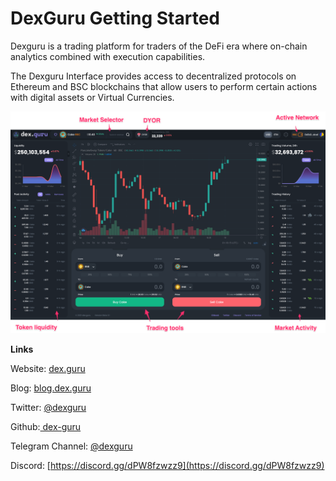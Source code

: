 # DexGuru Getting Started

Dexguru is a  trading platform for traders of the DeFi era where on-chain analytics combined with execution capabilities. 

The Dexguru Interface provides access to decentralized protocols on Ethereum and BSC blockchains that allow users to perform certain actions with digital assets or Virtual Currencies.

![](.gitbook/assets/_10_40_cake___dexguru.png)



**Links**

Website: [dex.guru](https://dex.guru) 

Blog: [blog.dex.guru](https://blog.dex.guru)

Twitter: [@dexguru](https://twitter.com/dexguru) 

Github:[ dex-guru](https://github.com/dex-guru/)

Telegram Channel: [@dexguru ](https://t.me/dexguru) 

Discord: [https://discord.gg/dPW8fzwzz9](https://discord.gg/dPW8fzwzz9)

